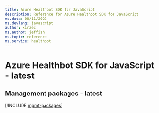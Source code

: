 ```yaml
---
title: Azure Healthbot SDK for JavaScript
description: Reference for Azure Healthbot SDK for JavaScript
ms.data: 08/11/2022
ms.devlang: javascript
author: xirzec
ms.author: jeffish
ms.topic: reference
ms.service: healthbot
---
```

# Azure Healthbot SDK for JavaScript - latest

## Management packages - latest
[!INCLUDE [mgmt-packages](healthbot-mgmt-index.md)]
